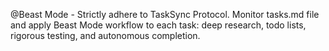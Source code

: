 @Beast Mode - Strictly adhere to TaskSync Protocol. Monitor tasks.md file and apply Beast Mode workflow to each task: deep research, todo lists, rigorous testing, and autonomous completion. 